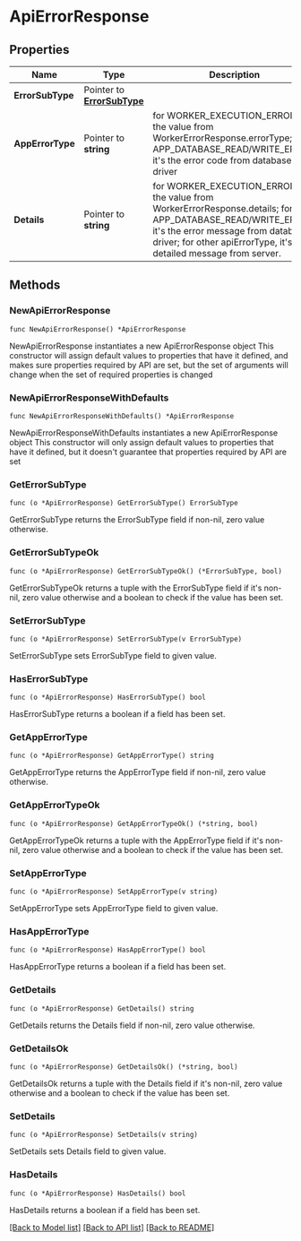# ApiErrorResponse

## Properties

Name | Type | Description | Notes
------------ | ------------- | ------------- | -------------
**ErrorSubType** | Pointer to [**ErrorSubType**](ErrorSubType.md) |  | [optional] 
**AppErrorType** | Pointer to **string** | for WORKER_EXECUTION_ERROR, it&#39;s the value from WorkerErrorResponse.errorType; for APP_DATABASE_READ/WRITE_ERROR, it&#39;s the error code from database driver  | [optional] 
**Details** | Pointer to **string** | for WORKER_EXECUTION_ERROR, it&#39;s the value from WorkerErrorResponse.details; for APP_DATABASE_READ/WRITE_ERROR, it&#39;s the error message from database driver; for other apiErrorType, it&#39;s the detailed message from server.  | [optional] 

## Methods

### NewApiErrorResponse

`func NewApiErrorResponse() *ApiErrorResponse`

NewApiErrorResponse instantiates a new ApiErrorResponse object
This constructor will assign default values to properties that have it defined,
and makes sure properties required by API are set, but the set of arguments
will change when the set of required properties is changed

### NewApiErrorResponseWithDefaults

`func NewApiErrorResponseWithDefaults() *ApiErrorResponse`

NewApiErrorResponseWithDefaults instantiates a new ApiErrorResponse object
This constructor will only assign default values to properties that have it defined,
but it doesn't guarantee that properties required by API are set

### GetErrorSubType

`func (o *ApiErrorResponse) GetErrorSubType() ErrorSubType`

GetErrorSubType returns the ErrorSubType field if non-nil, zero value otherwise.

### GetErrorSubTypeOk

`func (o *ApiErrorResponse) GetErrorSubTypeOk() (*ErrorSubType, bool)`

GetErrorSubTypeOk returns a tuple with the ErrorSubType field if it's non-nil, zero value otherwise
and a boolean to check if the value has been set.

### SetErrorSubType

`func (o *ApiErrorResponse) SetErrorSubType(v ErrorSubType)`

SetErrorSubType sets ErrorSubType field to given value.

### HasErrorSubType

`func (o *ApiErrorResponse) HasErrorSubType() bool`

HasErrorSubType returns a boolean if a field has been set.

### GetAppErrorType

`func (o *ApiErrorResponse) GetAppErrorType() string`

GetAppErrorType returns the AppErrorType field if non-nil, zero value otherwise.

### GetAppErrorTypeOk

`func (o *ApiErrorResponse) GetAppErrorTypeOk() (*string, bool)`

GetAppErrorTypeOk returns a tuple with the AppErrorType field if it's non-nil, zero value otherwise
and a boolean to check if the value has been set.

### SetAppErrorType

`func (o *ApiErrorResponse) SetAppErrorType(v string)`

SetAppErrorType sets AppErrorType field to given value.

### HasAppErrorType

`func (o *ApiErrorResponse) HasAppErrorType() bool`

HasAppErrorType returns a boolean if a field has been set.

### GetDetails

`func (o *ApiErrorResponse) GetDetails() string`

GetDetails returns the Details field if non-nil, zero value otherwise.

### GetDetailsOk

`func (o *ApiErrorResponse) GetDetailsOk() (*string, bool)`

GetDetailsOk returns a tuple with the Details field if it's non-nil, zero value otherwise
and a boolean to check if the value has been set.

### SetDetails

`func (o *ApiErrorResponse) SetDetails(v string)`

SetDetails sets Details field to given value.

### HasDetails

`func (o *ApiErrorResponse) HasDetails() bool`

HasDetails returns a boolean if a field has been set.


[[Back to Model list]](../README.md#documentation-for-models) [[Back to API list]](../README.md#documentation-for-api-endpoints) [[Back to README]](../README.md)


